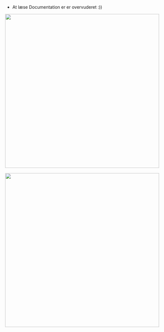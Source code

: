 - At læse Documentation er er overvuderet :))
<img src="https://user-images.githubusercontent.com/74038190/216644507-4f06ea29-bf55-4356-aac0-d42751461a9d.gif" width="500" height="500">
<br><br>

<img src="[https://user-images.githubusercontent.com/74038190/216644507-4f06ea29-bf55-4356-aac0-d42751461a9d.gif](https://media1.tenor.com/m/m08ZsYu5P8kAAAAd/pedro-raccoon-raccoon.gif](https://tenor.com/da/view/pedro-raccoon-raccoon-pedro-raccoon-meme-memes-gif-11191191849383051209)" width="500" height="500">
